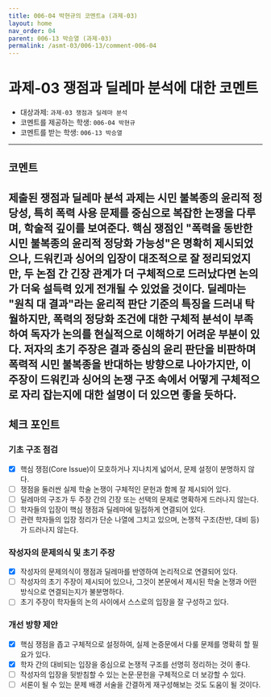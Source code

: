```yaml
---
title: 006-04 박현규의 코멘트a (과제-03) 
layout: home
nav_order: 04
parent: 006-13 박승열 (과제-03)
permalink: /asmt-03/006-13/comment-006-04
---
```


# 과제-03 쟁점과 딜레마 분석에 대한 코멘트

- 대상과제: `과제-03 쟁점과 딜레마 분석`
- 코멘트를 제공하는 학생: `006-04 박현규`
- 코멘트를 받는 학생: `006-13 박승열` 

---

## 코멘트

제출된 쟁점과 딜레마 분석 과제는 시민 불복종의 윤리적 정당성, 특히 폭력 사용 문제를 중심으로 복잡한 논쟁을 다루며, 학술적 깊이를 보여준다. 핵심 쟁점인 "폭력을 동반한 시민 불복종의 윤리적 정당화 가능성"은 명확히 제시되었으나, 드워킨과 싱어의 입장이 대조적으로 잘 정리되었지만, 두 논점 간 긴장 관계가 더 구체적으로 드러났다면 논의가 더욱 설득력 있게 전개될 수 있었을 것이다. 딜레마는 "원칙 대 결과"라는 윤리적 판단 기준의 특징을 드러내 탁월하지만, 폭력의 정당화 조건에 대한 구체적 분석이 부족하여 독자가 논의를 현실적으로 이해하기 어려운 부분이 있다. 저자의 초기 주장은 결과 중심의 윤리 판단을 비판하며 폭력적 시민 불복종을 반대하는 방향으로 나아가지만, 이 주장이 드워킨과 싱어의 논쟁 구조 속에서 어떻게 구체적으로 자리 잡는지에 대한 설명이 더 있으면 좋을 듯하다.
---

## 체크 포인트

### **기초 구조 점검**
- [x] 핵심 쟁점(Core Issue)이 모호하거나 지나치게 넓어서, 문제 설정이 분명하지 않다.
- [ ] 쟁점을 둘러싼 실제 학술 논쟁이 구체적인 문헌과 함께 잘 제시되어 있다.
- [ ] 딜레마의 구조가 두 주장 간의 긴장 또는 선택의 문제로 명확하게 드러나지 않는다.
- [ ] 학자들의 입장이 핵심 쟁점과 딜레마에 밀접하게 연결되어 있다.
- [ ] 관련 학자들의 입장 정리가 단순 나열에 그치고 있으며, 논쟁적 구조(찬반, 대비 등)가 드러나지 않는다.

### **작성자의 문제의식 및 초기 주장**
- [x] 작성자의 문제의식이 쟁점과 딜레마를 반영하여 논리적으로 연결되어 있다.
- [ ] 작성자의 초기 주장이 제시되어 있으나, 그것이 본문에서 제시된 학술 논쟁과 어떤 방식으로 연결되는지가 불분명하다.
- [ ] 초기 주장이 학자들의 논의 사이에서 스스로의 입장을 잘 구성하고 있다.

### **개선 방향 제안**
- [x] 핵심 쟁점을 좁고 구체적으로 설정하여, 실제 논증문에서 다룰 문제를 명확히 할 필요가 있다.
- [x] 학자 간의 대비되는 입장을 중심으로 논쟁적 구조를 선명히 정리하는 것이 좋다.
- [ ] 작성자의 입장을 뒷받침할 수 있는 논문·문헌을 구체적으로 더 보강할 수 있다.
- [ ] 서론이 될 수 있는 문제 배경 서술을 간결하게 재구성해보는 것도 도움이 될 것이다.
